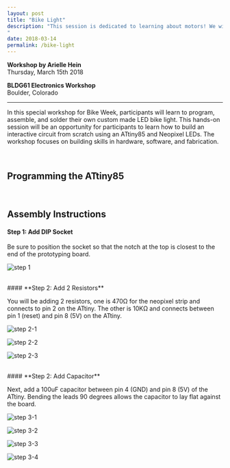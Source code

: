 ```yaml
---
layout: post
title: "Bike Light"
description: "This session is dedicated to learning about motors! We will explore DC, servo, and stepper motors to make simple cardboard robots and interactive kinetic sculptures. Arielle will demonstrate a selection of motor options that can be utilized in electronics projects, and there will be the opportunity for students to integrate these into their projects. We will also discuss different microcontroller options and circuitry for powering motors.
"
date: 2018-03-14
permalink: /bike-light
---
```


**Workshop by Arielle Hein** <br>
Thursday, March 15th 2018

**BLDG61 Electronics Workshop**<br>
Boulder, Colorado


<hr>

In this special workshop for Bike Week, participants will learn to program, assemble, and solder their own custom made LED bike light. This hands-on session will be an opportunity for participants to learn how to build an interactive circuit from scratch using an ATtiny85 and Neopixel LEDs. The workshop focuses on building skills in hardware, software, and fabrication.

<br>

## Programming the ATtiny85



<br>

## Assembly Instructions

#### **Step 1: Add DIP Socket**

Be sure to position the socket so that the notch at the top is closest to the end of the prototyping board.

![step 1](images/step1-1.png "Add DIP Socket")

<br>
#### **Step 2: Add 2 Resistors**

You will be adding 2 resistors, one is 470Ω for the neopixel strip and connects to pin 2 on the ATtiny. The other is 10KΩ and connects between pin 1 (reset) and pin 8 (5V) on the ATtiny.

![step 2-1](images/step2-1.jpg "Add 470 ohm")

![step 2-2](images/step2-2.jpg "Add 10K ohm")

![step 2-3](images/step2-3.jpg "Add 10K ohm")

<br>
#### **Step 2: Add Capacitor**

Next, add a 100uF capacitor between pin 4 (GND) and pin 8 (5V) of the ATtiny. Bending the leads 90 degrees allows the capacitor to lay flat against the board.

![step 3-1](images/step3-1.png "Bend the cap")

![step 3-2](images/step3-2.png "Cap")

![step 3-3](images/step3-3.png "Cap")

![step 3-4](images/step3-4.png "Cap")
